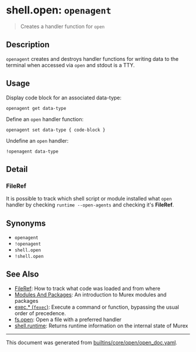 # shell.open: `openagent`

> Creates a handler function for `open`

## Description

`openagent` creates and destroys handler functions for writing data to the
terminal when accessed via `open` and stdout is a TTY.

## Usage

Display code block for an associated data-type:

```
openagent get data-type
```

Define an `open` handler function:

```
openagent set data-type { code-block }
```

Undefine an `open` handler:

```
!openagent data-type
```

## Detail

### FileRef

It is possible to track which shell script or module installed what `open`
handler by checking `runtime --open-agents` and checking it's **FileRef**.

## Synonyms

* `openagent`
* `!openagent`
* `shell.open`
* `!shell.open`


## See Also

* [FileRef](../user-guide/fileref.md):
  How to track what code was loaded and from where
* [Modules And Packages](../user-guide/modules.md):
  An introduction to Murex modules and packages
* [exec.* (`fexec`)](../commands/fexec.md):
  Execute a command or function, bypassing the usual order of precedence.
* [fs.open](../commands/open.md):
  Open a file with a preferred handler
* [shell.runtime](../commands/runtime.md):
  Returns runtime information on the internal state of Murex

<hr/>

This document was generated from [builtins/core/open/open_doc.yaml](https://github.com/lmorg/murex/blob/master/builtins/core/open/open_doc.yaml).